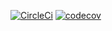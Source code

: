 [![CircleCi](https://circleci.com/gh/theKunte/AD340-AndroidAppDev.svg?style=svg)](https://app.circleci.com/pipelines/github/theKunte/AD340-AndroidAppDev)
[![codecov](https://codecov.io/gh/theKunte/AD340-AndroidAppDev/branch/master/graph/badge.svg)](https://codecov.io/gh/theKunte/AD340-AndroidAppDev)
